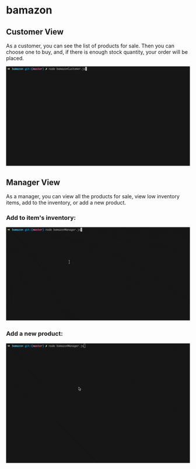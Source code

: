 # bamazon

## Customer View
As a customer, you can see the list of products for sale.  Then you can choose one to buy, and, if there is enough stock quantity, your order will be placed.

![](assets/customer-order.gif)


## Manager View
As a manager, you can view all the products for sale, view low inventory items, add to the inventory, or add a new product.

### Add to item's inventory:
![](assets/add-to-inventory.gif)


### Add a new product:
![](assets/add-product.gif)